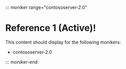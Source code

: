 ::: moniker range="contososerver-2.0"

# Reference 1 (Active)!

This content should display for the following monikers:

* contososerver-2.0

::: moniker-end
